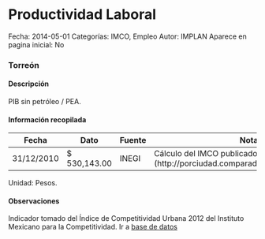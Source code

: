 Productividad Laboral
=====

Fecha: 2014-05-01
Categorías: IMCO, Empleo
Autor: IMPLAN
Aparece en pagina inicial: No

### Torreón

#### Descripción

PIB sin petróleo / PEA.

<!-- break -->

#### Información recopilada

<table class="table table-hover table-bordered matriz">
  <thead>
    <tr><th>Fecha</th><th>Dato</th><th>Fuente</th><th>Notas</th></tr>
  </thead>
  <tbody>
    <tr><td class="centrado">31/12/2010</td><td class="derecha">$ 530,143.00</td><td>INEGI</td><td>Cálculo del IMCO publicado [en](http://porciudad.comparadondevives.org/contacto)</td></tr>
  </tbody>
</table>

Unidad: Pesos.

#### Observaciones

Indicador tomado del Índice de Competitividad Urbana 2012 del Instituto Mexicano para la Competitividad. Ir a [base de datos](http://porciudad.comparadondevives.org/contacto)
